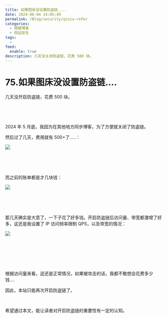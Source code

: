 ```yaml
---
title: 如果图床没设置防盗链....
date: 2024-06-04 14:05:49
permalink: /Blog/security/qiniu-refer
categories:
  - 搭建博客
  - 网站安全
tags:
  - 
feed:
  enable: true
description: 几天没关闭防盗链，花费 500 块。
---
```



# 75.如果图床没设置防盗链....

几天没开启防盗链，花费 500 块。

‍<!-- more -->

‍

2024 年 5 月底，我因为在其他地方同步博客，为了方便就关闭了防盗链。

然后过了几天，费用就有 500+了.....：

​![](https://image.peterjxl.com/blog/image-20240604110616-gq5t2ep.png)​

‍

‍

而之前的账单都是才几块钱：

​![](https://image.peterjxl.com/blog/image-20240604113151-1ssebmg.png)​

‍

‍

那几天确实是大意了，一下子花了好多钱。开启防盗链后访问量、带宽都激增了好多，这还是我设置了 IP 访问频率限制 QPS，以及带宽的情况：

​![](https://image.peterjxl.com/blog/image-20240604114339-dmb7t7a.png)​

‍

‍

‍

根据访问量来看，这还是正常情况，如果被攻击的话，我都不敢想会花费多少钱....

因此，本站只能再次开启防盗链了。

‍

‍希望通过本文，能让读者对开启防盗链的重要性有一定的认知。

